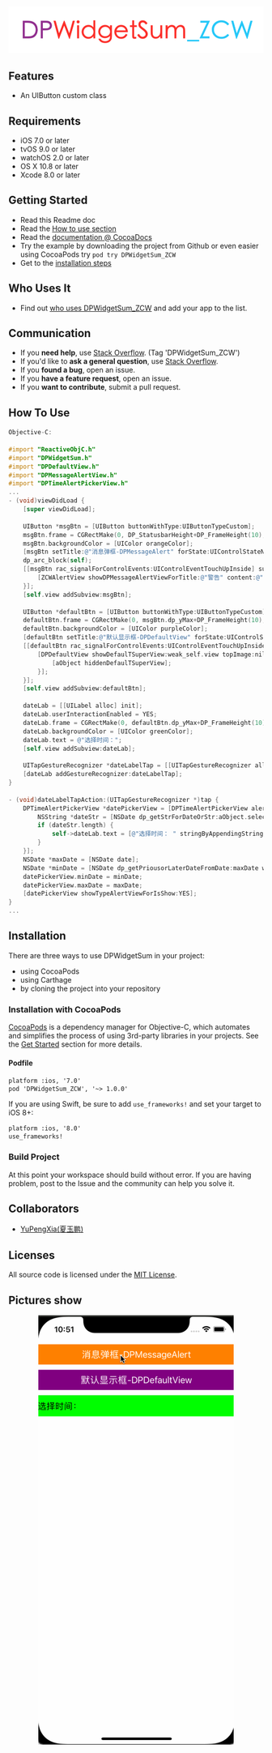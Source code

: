 <p align="center" >
<img src="header.png" title="DPWidgetSum_ZCW logo" float=left>
</p>

## Features

-  An UIButton custom class

## Requirements
- iOS 7.0 or later
- tvOS 9.0 or later
- watchOS 2.0 or later
- OS X 10.8 or later
- Xcode 8.0 or later

## Getting Started
- Read this Readme doc
- Read the [How to use section](https://github.com/WJJ-j/DPWidgetSum_ZCW#how-to-use)
- Read the [documentation @ CocoaDocs](https://cocoapods.org/pods/DPWidgetSum_ZCW)
- Try the example by downloading the project from Github or even easier using CocoaPods try `pod try DPWidgetSum_ZCW`
- Get to the [installation steps](https://github.com/rs/DPWidgetSum_ZCW#installation)

## Who Uses It
- Find out [who uses DPWidgetSum_ZCW](https://github.com/WJJ-j/DPWidgetSum_ZCW/wiki/Who-Uses-DPWidgetSum_ZCW) and add your app to the list.

## Communication
- If you **need help**, use [Stack Overflow](http://stackoverflow.com/questions/tagged/DPWidgetSum_ZCW). (Tag 'DPWidgetSum_ZCW')
- If you'd like to **ask a general question**, use [Stack Overflow](http://stackoverflow.com/questions/tagged/DPWidgetSum_ZCW).
- If you **found a bug**, open an issue.
- If you **have a feature request**, open an issue.
- If you **want to contribute**, submit a pull request.

## How To Use

```objective-c
Objective-C:

#import "ReactiveObjC.h"
#import "DPWidgetSum.h"
#import "DPDefaultView.h"
#import "DPMessageAlertView.h"
#import "DPTimeAlertPickerView.h"
...
- (void)viewDidLoad {
    [super viewDidLoad];

    UIButton *msgBtn = [UIButton buttonWithType:UIButtonTypeCustom];
    msgBtn.frame = CGRectMake(0, DP_StatusbarHeight+DP_FrameHeight(10), self.view.dp_width, 40);
    msgBtn.backgroundColor = [UIColor orangeColor];
    [msgBtn setTitle:@"消息弹框-DPMessageAlert" forState:UIControlStateNormal];
    dp_arc_block(self);
    [[msgBtn rac_signalForControlEvents:UIControlEventTouchUpInside] subscribeNext:^(__kindof UIControl * _Nullable x) {
        [ZCWAlertView showDPMessageAlertViewForTitle:@"警告" content:@"网络请求失败！" buttonTitles:@[@"取消", @"重新请求"] buttonBlock:nil];
    }];
    [self.view addSubview:msgBtn];
    
    UIButton *defaultBtn = [UIButton buttonWithType:UIButtonTypeCustom];
    defaultBtn.frame = CGRectMake(0, msgBtn.dp_yMax+DP_FrameHeight(10), self.view.dp_width, 40);
    defaultBtn.backgroundColor = [UIColor purpleColor];
    [defaultBtn setTitle:@"默认显示框-DPDefaultView" forState:UIControlStateNormal];
    [[defaultBtn rac_signalForControlEvents:UIControlEventTouchUpInside] subscribeNext:^(__kindof UIControl * _Nullable x) {
        [DPDefaultView showDefaulTSuperView:weak_self.view topImage:nil title:nil btnTitle:nil btnBlock:^(DPDefaultView *aObject, UIButton *aButton) {
            [aObject hiddenDefaulTSuperView];
        }];
    }];
    [self.view addSubview:defaultBtn];
    
    dateLab = [[UILabel alloc] init];
    dateLab.userInteractionEnabled = YES;
    dateLab.frame = CGRectMake(0, defaultBtn.dp_yMax+DP_FrameHeight(10), self.view.dp_width, DP_FrameHeight(40));
    dateLab.backgroundColor = [UIColor greenColor];
    dateLab.text = @"选择时间：";
    [self.view addSubview:dateLab];
    
    UITapGestureRecognizer *dateLabelTap = [[UITapGestureRecognizer alloc] initWithTarget:self action:@selector(dateLabelTapAction:)];
    [dateLab addGestureRecognizer:dateLabelTap];
}

- (void)dateLabelTapAction:(UITapGestureRecognizer *)tap {
    DPTimeAlertPickerView *datePickerView = [DPTimeAlertPickerView alertViewForParent:self.view uuid:0 alertViewStyle:DPTimeViewStyleOne level:1 AlertBlock:^(DPTimeAlertPickerView *aObject) {
        NSString *dateStr = [NSDate dp_getStrForDateOrStr:aObject.selectDate formatter:@"yyyy-MM-dd" isIntercept:NO];
        if (dateStr.length) {
            self->dateLab.text = [@"选择时间： " stringByAppendingString:dp_notEmptyStr(dateStr)];
        }
    }];
    NSDate *maxDate = [NSDate date];
    NSDate *minDate = [NSDate dp_getPriousorLaterDateFromDate:maxDate withMonth:-3];
    datePickerView.minDate = minDate;
    datePickerView.maxDate = maxDate;
    [datePickerView showTypeAlertViewForIsShow:YES];
}
...

```

Installation
------------

There are three ways to use DPWidgetSum in your project:
- using CocoaPods
- using Carthage
- by cloning the project into your repository

### Installation with CocoaPods

[CocoaPods](http://cocoapods.org/) is a dependency manager for Objective-C, which automates and simplifies the process of using 3rd-party libraries in your projects. See the [Get Started](http://cocoapods.org/#get_started) section for more details.

#### Podfile
```
platform :ios, '7.0'
pod 'DPWidgetSum_ZCW', '~> 1.0.0'
```

If you are using Swift, be sure to add `use_frameworks!` and set your target to iOS 8+:
```
platform :ios, '8.0'
use_frameworks!
```

### Build Project
At this point your workspace should build without error. If you are having problem, post to the Issue and the
community can help you solve it.

## Collaborators
- [YuPengXia(夏玉鹏)](https://github.com/xiayuqingfeng)

## Licenses
All source code is licensed under the [MIT License](https://github.com/WJJ-j/DPWidgetSum_ZCW/blob/master/LICENSE).

## Pictures show
<p align="center" >
<img src="DP_Gitf_1.gif" title="DPWidgetSum_ZCW sequence diagram">
</p>
